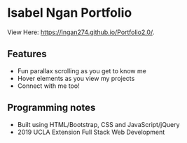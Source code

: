 # Isabel Ngan Portfolio
View Here: https://ingan274.github.io/Portfolio2.0/.

## Features
* Fun parallax scrolling as you get to know me
* Hover elements as you view my projects
* Connect with me too!


## Programming notes
* Built using HTML/Bootstrap, CSS and JavaScript/jQuery
* 2019 UCLA Extension Full Stack Web Development
